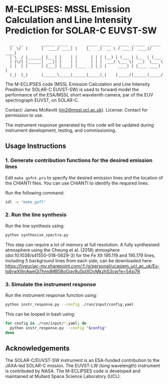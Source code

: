 # M-ECLIPSES: MSSL Emission Calculation and Line Intensity Prediction for SOLAR-C EUVST-SW

```
  __  __        ______ _____ _      _____ _____   _____ ______  _____ 
  |  \/  |      |  ____/ ____| |    |_   _|  __ \ / ____|  ____|/ ____|
  | \  / |______| |__ | |    | |      | | | |__) | (___ | |__  | (___  
  | |\/| |______|  __|| |    | |      | | |  ___/ \___ \|  __|  \___ \ 
  | |  | |      | |___| |____| |____ _| |_| |     ____) | |____ ____) |
  |_|  |_|      |______\_____|______|_____|_|    |_____/|______|_____/ 
```

The M-ECLIPSES code (MSSL Emission Calculation and Line Intensity Predition for SOLAR-C EUVST-SW) is used to forward model the performance of the ESA/MSSL short wavelenth camera, par of the EUV spectrograph EUVST, on SOLAR-C.

Contact: James McKevitt (jm2@mssl.ucl.ac.uk). License: Contact for permission to use.

The instrument response generated by this code will be updated during instrument development, testing, and commissioning.

## Usage Instructions

### 1. Generate contribution functions for the desired emission lines

Edit `make_gofnt.pro` to specify the desired emission lines and the location of the CHIANTI files. You can use CHIANTI to identify the required lines.

Run the following command:
```bash
idl -e "make_goft"
```

### 2. Run the line synthesis

Run the line synthesis using:
```bash
python synthesise_spectra.py
```

This step can require a lot of memory at full resolution. A fully synthesised atmosphere using the Cheung et al. (2018) atmosphere (doi:10.1038/s41550-018-0629-3) for the Fe XII 195.119 and 195.179 lines, including 5 background lines from each side, can be downloaded here: https://liveuclac-my.sharepoint.com/:f:/g/personal/ucasjem_ucl_ac_uk/Es-ts6rwXIlInAweGI7hmdMB5BoGqv9uSpIXOvMkzhS3cw?e=54si7R

### 3. Simulate the instrument response

Run the instrument response function using:
```bash
python instr_response.py --config ./run/input/config.yaml
```

This can be looped in bash using:
```bash
for config in ./run/input/*.yaml; do
  python instr_response.py --config "$config"
done
```

## Acknowledgements

The SOLAR-C/EUVST-SW instrument is an ESA-funded contribution to the JAXA-led SOLAR-C mission. The EUVST-LW (long wavelength) instrument is contributed by NASA. The M-ECLIPSES code is developed and maintained at Mullard Space Science Laboratory (UCL).